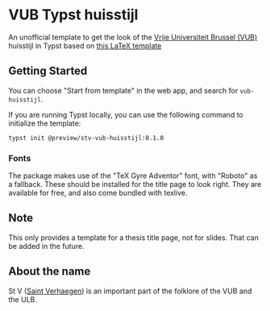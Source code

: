 # VUB Typst huisstijl

An unofficial template to get the look of the [Vrije Universiteit Brussel (VUB)](https://www.vub.be) huisstijl in Typst based on [this LaTeX template](https://gitlab.com/rubdos/texlive-vub)

## Getting Started

You can choose "Start from template" in the web app, and search for `vub-huisstijl`.

If you are running Typst locally, you can use the following command to initialize the template:

```shell
typst init @preview/stv-vub-huisstijl:0.1.0
```

### Fonts

The package makes use of the "TeX Gyre Adventor" font, with "Roboto" as a fallback. These should be installed for the title page to look right. They are available for free, and also come bundled with texlive.

## Note

This only provides a template for a thesis title page, not for slides. That can be added in the future.

## About the name

St V ([Saint Verhaegen](https://en.wikipedia.org/wiki/Saint_Verhaegen)) is an important part of the folklore of the VUB and the ULB.
